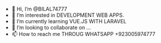 - 👋 Hi, I’m @BILAL74777
- 👀 I’m interested in DEVELOPMENT WEB APPS.
- 🌱 I’m currently learning VUE.JS WITH LARAVEL
- 💞️ I’m looking to collaborate on ...
- 📫 How to reach me THROUG WHATSAPP +923005974777

<!---
BILAL74777/BILAL74777 is a ✨ special ✨ repository because its `README.md` (this file) appears on your GitHub profile.
You can click the Preview link to take a look at your changes.
--->
